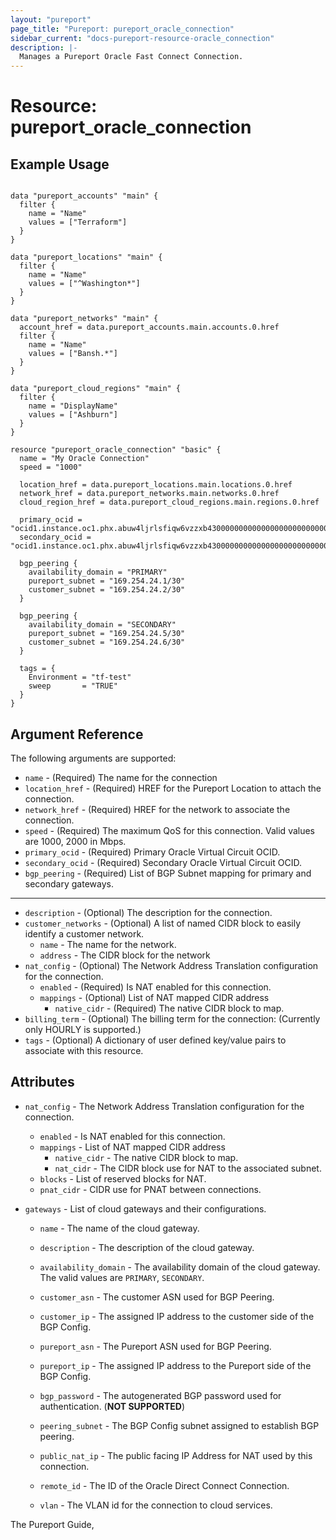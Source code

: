 ```yaml
---
layout: "pureport"
page_title: "Pureport: pureport_oracle_connection"
sidebar_current: "docs-pureport-resource-oracle_connection"
description: |-
  Manages a Pureport Oracle Fast Connect Connection.
---
```


# Resource: pureport\_oracle\_connection

## Example Usage

```hcl

data "pureport_accounts" "main" {
  filter {
    name = "Name"
    values = ["Terraform"]
  }
}

data "pureport_locations" "main" {
  filter {
    name = "Name"
    values = ["^Washington*"]
  }
}

data "pureport_networks" "main" {
  account_href = data.pureport_accounts.main.accounts.0.href
  filter {
    name = "Name"
    values = ["Bansh.*"]
  }
}

data "pureport_cloud_regions" "main" {
  filter {
    name = "DisplayName"
    values = ["Ashburn"]
  }
}

resource "pureport_oracle_connection" "basic" {
  name = "My Oracle Connection"
  speed = "1000"

  location_href = data.pureport_locations.main.locations.0.href
  network_href = data.pureport_networks.main.networks.0.href
  cloud_region_href = data.pureport_cloud_regions.main.regions.0.href

  primary_ocid = "ocid1.instance.oc1.phx.abuw4ljrlsfiqw6vzzxb4300000000000000000000000000000000000001"
  secondary_ocid = "ocid1.instance.oc1.phx.abuw4ljrlsfiqw6vzzxb4300000000000000000000000000000000000002"

  bgp_peering {
    availability_domain = "PRIMARY"
    pureport_subnet = "169.254.24.1/30"
    customer_subnet = "169.254.24.2/30"
  }

  bgp_peering {
    availability_domain = "SECONDARY"
    pureport_subnet = "169.254.24.5/30"
    customer_subnet = "169.254.24.6/30"
  }

  tags = {
    Environment = "tf-test"
    sweep       = "TRUE"
  }
}
```

## Argument Reference

The following arguments are supported:

* `name` - (Required) The name for the connection
* `location_href` - (Required) HREF for the Pureport Location to attach the connection.
* `network_href` - (Required) HREF for the network to associate the connection.
* `speed` - (Required) The maximum QoS for this connection. Valid values are 1000, 2000 in Mbps.
* `primary_ocid` - (Required) Primary Oracle Virtual Circuit OCID.
* `secondary_ocid` - (Required) Secondary Oracle Virtual Circuit OCID.
* `bgp_peering` - (Required) List of BGP Subnet mapping for primary and secondary gateways.

- - -

* `description` - (Optional) The description for the connection.
* `customer_networks` - (Optional) A list of named CIDR block to easily identify a customer network.
    * `name` - The name for the network.
    * `address` - The CIDR block for the network
* `nat_config` - (Optional) The Network Address Translation configuration for the connection.
    * `enabled` - (Required) Is NAT enabled for this connection.
    * `mappings` - (Optional) List of NAT mapped CIDR address
        * `native_cidr` - (Required) The native CIDR block to map.
* `billing_term` - (Optional) The billing term for the connection: (Currently only HOURLY is supported.)
* `tags` - (Optional) A dictionary of user defined key/value pairs to associate with this resource.


## Attributes

* `nat_config` - The Network Address Translation configuration for the connection.
    * `enabled` - Is NAT enabled for this connection.
    * `mappings` - List of NAT mapped CIDR address
        * `native_cidr` - The native CIDR block to map.
        * `nat_cidr` - The CIDR block use for NAT to the associated subnet.
    * `blocks` - List of reserved blocks for NAT.
    * `pnat_cidr` - CIDR use for PNAT between connections.

* `gateways` - List of cloud gateways and their configurations.

    * `name` - The name of the cloud gateway.

    * `description` - The description of the cloud gateway.

    * `availability_domain` - The availability domain of the cloud gateway. The valid values are `PRIMARY`, `SECONDARY`.

    * `customer_asn` - The customer ASN used for BGP Peering.

    * `customer_ip` - The assigned IP address to the customer side of the BGP Config.

    * `pureport_asn` - The Pureport ASN used for BGP Peering.

    * `pureport_ip` -  The assigned IP address to the Pureport side of the BGP Config.

    * `bgp_password` - The autogenerated BGP password used for authentication. (**NOT SUPPORTED**)

    * `peering_subnet` - The BGP Config subnet assigned to establish BGP peering.

    * `public_nat_ip` - The public facing IP Address for NAT used by this connection.

    * `remote_id` - The ID of the Oracle Direct Connect Connection.

    * `vlan` - The VLAN id for the connection to cloud services.

The Pureport Guide, []()
